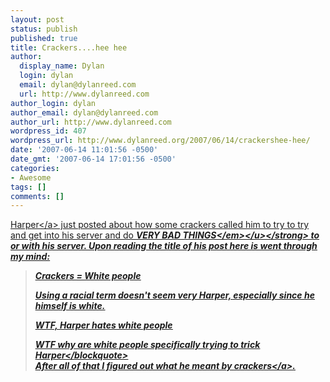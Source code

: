```yaml
---
layout: post
status: publish
published: true
title: Crackers....hee hee
author:
  display_name: Dylan
  login: dylan
  email: dylan@dylanreed.com
  url: http://www.dylanreed.com
author_login: dylan
author_email: dylan@dylanreed.com
author_url: http://www.dylanreed.com
wordpress_id: 407
wordpress_url: http://www.dylanreed.org/2007/06/14/crackershee-hee/
date: '2007-06-14 11:01:56 -0500'
date_gmt: '2007-06-14 17:01:56 -0500'
categories:
- Awesome
tags: []
comments: []
---
```

<p><a href="http:&#47;&#47;www.nata2.org&#47;2007&#47;06&#47;14&#47;heh-crackers-just-tried-to-social-engineer-me&#47;">Harper<&#47;a> just posted about how some crackers called him to try to try and get into his server and do <strong><u><em>VERY BAD THINGS<&#47;em><&#47;u><&#47;strong> to or with his server. Upon reading the title of his post here is went through my mind:</p>
<blockquote><p>Crackers = White people</p>
<p>Using a racial term doesn't seem very Harper, especially since he himself is white.</p>
<p>WTF, Harper hates white people</p>
<p>WTF why are white people specifically trying to trick Harper<&#47;blockquote><br />
After all of that I figured out what he meant by <a href="http:&#47;&#47;www.catb.org&#47;~esr&#47;jargon&#47;html&#47;C&#47;cracker.html">crackers<&#47;a>.<br />
<!--adsense--></p>
